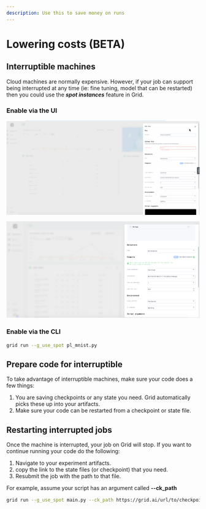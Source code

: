 ```yaml
---
description: Use this to save money on runs
---
```


# Lowering costs \(BETA\)

## Interruptible machines

Cloud machines are normally expensive. However, if your job can support being interrupted at any time \(ie: fine tuning, model that can be restarted\) then you could use the _**spot instances**_ feature in Grid.

### Enable via the UI

![](../../.gitbook/assets/spot.gif)

![](../../.gitbook/assets/usespot.png)

### Enable via the CLI

```bash
grid run --g_use_spot pl_mnist.py
```

## Prepare code for interruptible

To take advantage of interruptible machines, make sure your code does a few things:

1. You are saving checkpoints or any state you need. Grid automatically picks these up into your artifacts.
2. Make sure your code can be restarted from a checkpoint or state file.

## Restarting interrupted jobs

Once the machine is interrupted, your job on Grid will stop. If you want to continue running your code do the following:

1. Navigate to your experiment artifacts.
2. copy the link to the state files \(or checkpoint\) that you need.
3. Resubmit the job with the path to that file.

For example, assume your script has an argument called **--ck\_path**

```bash
grid run --g_use_spot main.py --ck_path https://grid.ai/url/to/checkpoint.ckpt
```

